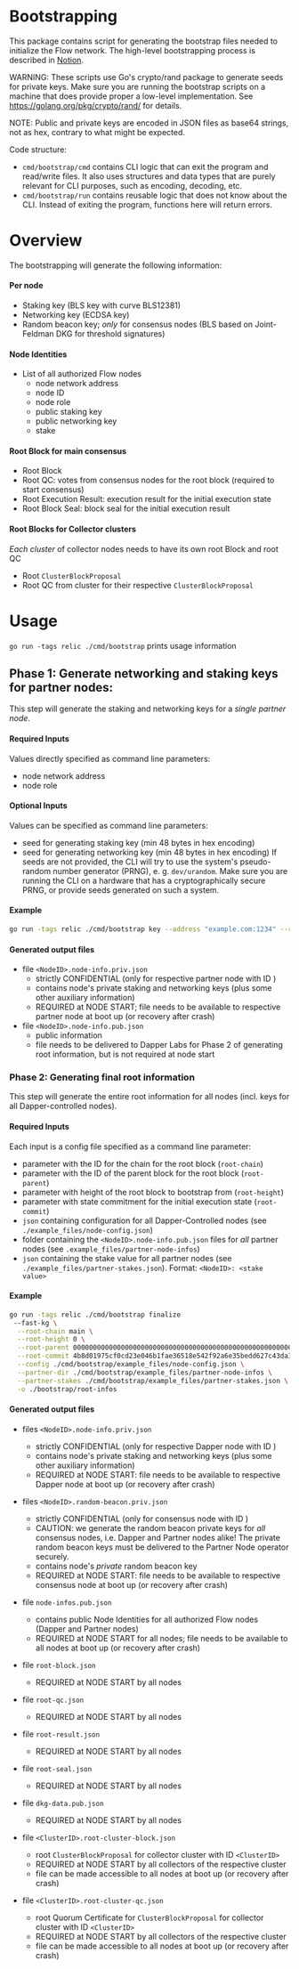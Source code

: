# Bootstrapping

This package contains script for generating the bootstrap files needed to initialize the Flow network.
The high-level bootstrapping process is described in [Notion](https://www.notion.so/dapperlabs/Flow-Bootstrapping-ce9d227f18a8410dbce74ed7d4ddee27).

WARNING: These scripts use Go's crypto/rand package to generate seeds for private keys. Make sure you are running the bootstrap scripts on a machine that does provide proper a low-level implementation. See https://golang.org/pkg/crypto/rand/ for details.

NOTE: Public and private keys are encoded in JSON files as base64 strings, not as hex, contrary to what might be expected.

Code structure:
* `cmd/bootstrap/cmd` contains CLI logic that can exit the program and read/write files. It also uses structures and data types that are purely relevant for CLI purposes, such as encoding, decoding, etc.
* `cmd/bootstrap/run` contains reusable logic that does not know about the CLI. Instead of exiting the program, functions here will return errors.



# Overview

The bootstrapping will generate the following information:

#### Per node
* Staking key (BLS key with curve BLS12381)
* Networking key (ECDSA key)
* Random beacon key; _only_ for consensus nodes (BLS based on Joint-Feldman DKG for threshold signatures)

#### Node Identities
* List of all authorized Flow nodes
  - node network address
  - node ID
  - node role
  - public staking key
  - public networking key
  - stake

#### Root Block for main consensus
* Root Block
* Root QC: votes from consensus nodes for the root block (required to start consensus)
* Root Execution Result: execution result for the initial execution state
* Root Block Seal: block seal for the initial execution result


#### Root Blocks for Collector clusters
_Each cluster_ of collector nodes needs to have its own root Block and root QC
* Root `ClusterBlockProposal`
* Root QC from cluster for their respective `ClusterBlockProposal`


# Usage

`go run -tags relic ./cmd/bootstrap` prints usage information

## Phase 1: Generate networking and staking keys for partner nodes:

This step will generate the staking and networking keys for a _single partner node_.

#### Required Inputs
Values directly specified as command line parameters:
  - node network address
  - node role

#### Optional Inputs
Values can be specified as command line parameters:
  - seed for generating staking key (min 48 bytes in hex encoding)
  - seed for generating networking key (min 48 bytes in hex encoding)
If seeds are not provided, the CLI will try to use the system's pseudo-random number generator (PRNG), e. g. `dev/urandom`. Make sure you are running the CLI on a hardware that has a cryptographically secure PRNG, or provide seeds generated on such a system.

#### Example
```bash
go run -tags relic ./cmd/bootstrap key --address "example.com:1234" --role "consensus" -o ./bootstrap/partner-node-infos
```

#### Generated output files
* file `<NodeID>.node-info.priv.json`
   - strictly CONFIDENTIAL  (only for respective partner node with ID <NodeID>)
   - contains node's private staking and networking keys (plus some other auxiliary information)
   - REQUIRED at NODE START;
     file needs to be available to respective partner node at boot up (or recovery after crash)
* file `<NodeID>.node-info.pub.json`
   - public information
   - file needs to be delivered to Dapper Labs for Phase 2 of generating root information,
     but is not required at node start


### Phase 2: Generating final root information

This step will generate the entire root information for all nodes (incl. keys for all Dapper-controlled nodes).

#### Required Inputs
Each input is a config file specified as a command line parameter:
* parameter with the ID for the chain for the root block (`root-chain`)
* parameter with the ID of the parent block for the root block (`root-parent`)
* parameter with height of the root block to bootstrap from (`root-height`)
* parameter with state commitment for the initial execution state (`root-commit`)
* `json` containing configuration for all Dapper-Controlled nodes (see `./example_files/node-config.json`)
* folder containing the `<NodeID>.node-info.pub.json` files for _all_ partner nodes (see `.example_files/partner-node-infos`)
* `json` containing the stake value for all partner nodes (see `./example_files/partner-stakes.json`).
  Format: ```<NodeID>: <stake value>```

#### Example
```bash
go run -tags relic ./cmd/bootstrap finalize
 --fast-kg \
  --root-chain main \
  --root-height 0 \
  --root-parent 0000000000000000000000000000000000000000000000000000000000000000 \
  --root-commit 4b8d01975cf0cd23e046b1fae36518e542f92a6e35bedd627c43da30f4ae761a \
  --config ./cmd/bootstrap/example_files/node-config.json \
  --partner-dir ./cmd/bootstrap/example_files/partner-node-infos \
  --partner-stakes ./cmd/bootstrap/example_files/partner-stakes.json \
  -o ./bootstrap/root-infos
```

#### Generated output files
* files `<NodeID>.node-info.priv.json`
   - strictly CONFIDENTIAL (only for respective Dapper node with ID <NodeID>)
   - contains node's private staking and networking keys (plus some other auxiliary information)
   - REQUIRED at NODE START:
     file needs to be available to respective Dapper node at boot up (or recovery after crash)
* files `<NodeID>.random-beacon.priv.json`
   - strictly CONFIDENTIAL (only for consensus node with ID <NodeID>)
   - CAUTION: we generate the random beacon private keys for _all_ consensus nodes, i.e. Dapper and Partner nodes alike!
     The private random beacon keys must be delivered to the Partner Node operator securely.
   - contains node's _private_ random beacon key
   - REQUIRED at NODE START:
     file needs to be available to respective consensus node at boot up (or recovery after crash)
* file `node-infos.pub.json`
   - contains public Node Identities for all authorized Flow nodes (Dapper and Partner nodes)
   - REQUIRED at NODE START for all nodes;
     file needs to be available to all nodes at boot up (or recovery after crash)

* file `root-block.json`
   - REQUIRED at NODE START by all nodes
* file `root-qc.json`
   - REQUIRED at NODE START by all nodes
* file `root-result.json`
   - REQUIRED at NODE START by all nodes
* file `root-seal.json`
   - REQUIRED at NODE START by all nodes
* file `dkg-data.pub.json`
   - REQUIRED at NODE START by all nodes

* file `<ClusterID>.root-cluster-block.json`
   - root `ClusterBlockProposal` for collector cluster with ID `<ClusterID>`
   - REQUIRED at NODE START by all collectors of the respective cluster
   - file can be made accessible to all nodes at boot up (or recovery after crash)
* file `<ClusterID>.root-cluster-qc.json`
   - root Quorum Certificate for `ClusterBlockProposal` for collector cluster with ID `<ClusterID>`
   - REQUIRED at NODE START by all collectors of the respective cluster
   - file can be made accessible to all nodes at boot up (or recovery after crash)
